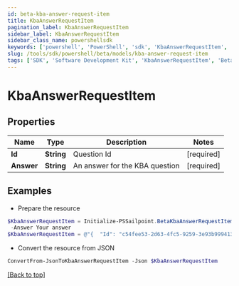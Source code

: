 ```yaml
---
id: beta-kba-answer-request-item
title: KbaAnswerRequestItem
pagination_label: KbaAnswerRequestItem
sidebar_label: KbaAnswerRequestItem
sidebar_class_name: powershellsdk
keywords: ['powershell', 'PowerShell', 'sdk', 'KbaAnswerRequestItem', 'BetaKbaAnswerRequestItem'] 
slug: /tools/sdk/powershell/beta/models/kba-answer-request-item
tags: ['SDK', 'Software Development Kit', 'KbaAnswerRequestItem', 'BetaKbaAnswerRequestItem']
---
```



# KbaAnswerRequestItem

## Properties

Name | Type | Description | Notes
------------ | ------------- | ------------- | -------------
**Id** | **String** | Question Id | [required]
**Answer** | **String** | An answer for the KBA question | [required]

## Examples

- Prepare the resource
```powershell
$KbaAnswerRequestItem = Initialize-PSSailpoint.BetaKbaAnswerRequestItem  -Id c54fee53-2d63-4fc5-9259-3e93b9994135 `
 -Answer Your answer
$KbaAnswerRequestItem = @"{  "Id": "c54fee53-2d63-4fc5-9259-3e93b9994135", "Answer": "Your answer" }"@
```

- Convert the resource from JSON
```powershell
ConvertFrom-JsonToKbaAnswerRequestItem -Json $KbaAnswerRequestItem
```


[[Back to top]](#) 

